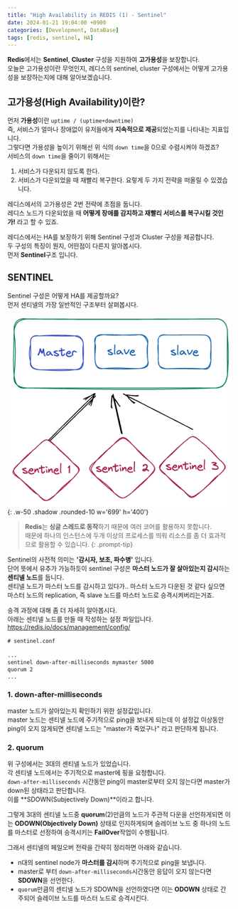 ```yaml
---
title: "High Availability in REDIS (1) - Sentinel"
date: 2024-01-21 19:04:00 +0900
categories: [Development, DataBase]
tags: [redis, sentinel, HA]
---
```

**Redis**에서는 **Sentinel**, **Cluster** 구성을 지원하여 **고가용성**을 보장합니다.  
오늘은 고가용성이란 무엇인지, 레디스의 sentinel, cluster 구성에서는 어떻게 고가용성을 보장하는지에 대해 알아보겠습니다.

## 고가용성(High Availability)이란?
먼저 **가용성**이란 `uptime / (uptime+downtime)`  
즉, 서비스가 얼마나 장애없이 유저들에게 **지속적으로 제공**되었는지를 나타내는 지표입니다.  
그렇다면 가용성을 높이기 위해선 위 식의 `down time`을 0으로 수렴시켜야 하겠죠?  
서비스의 `down time`을 줄이기 위해서는 
1. 서비스가 다운되지 않도록 한다.
2. 서비스가 다운되었을 때 재빨리 복구한다.
요렇게 두 가지 전략을 떠올릴 수 있겠습니다.  

레디스에서의 고가용성은 2번 전략에 초점을 둡니다.  
레디스 노드가 다운되었을 때 **어떻게 장애를 감지하고 재빨리 서비스를 복구시킬 것인가!** 라고 할 수 있죠.  

레디스에서는 HA를 보장하기 위해 Sentinel 구성과 Cluster 구성을 제공합니다.  
두 구성의 특징이 뭔지, 어떤점이 다른지 알아봅시다.  
먼저 **Sentinel**구조 입니다.

## SENTINEL
Sentinel 구성은 어떻게 HA를 제공할까요?  
먼저 센티넬의 가장 일반적인 구조부터 살펴봅시다.

![sentinel](/assets/img/posts/database/sentinel.png){: .w-50 .shadow .rounded-10 w='699' h='400'}

> **Redis**는 **싱글 스레드로 동작**하기 때문에 여러 코어를 활용하지 못합니다.  
때문에 하나의 인스턴스에 두개 이상의 프로세스를 띄워 리소스를 좀 더 효과적으로 활용할 수 있습니다. 
{: .prompt-tip}

Sentinel의 사전적 의미는 **'감시자, 보초, 파수병'** 입니다.  
단어 뜻에서 유추가 가능하듯이 sentinel 구성은 **마스터 노드가 잘 살아있는지 감시**하는 **센티넬 노드**를 둡니다.  
센티넬 노드가 마스터 노드를 감시하고 있다가.. 마스터 노드가 다운된 것 같다 싶으면 마스터 노드의 replication, 즉 slave 노드를 마스터 노드로 승격시켜버리는거죠. 

승격 과정에 대해 좀 더 자세히 알아봅시다.  
아래는 센티넬 노드를 만들 때 작성하는 설정 파일입니다.  
<https://redis.io/docs/management/config/>

```
# sentinel.conf

...
sentinel down-after-milliseconds mymaster 5000
quorum 2
...
```

### 1. down-after-milliseconds  
master 노드가 살아있는지 확인하기 위한 설정값입니다.  
master 노드는 센티넬 노드에 주기적으로 ping을 보내게 되는데 이 설정값 이상동안 ping이 오지 않게되면 센티넬 노드는 "master가 죽었구나" 라고 판단하게 됩니다.

### 2. quorum  
위 구성에서는 3대의 센티넬 노드가 있었습니다.  
각 센티넬 노드에서는 주기적으로 master에 핑을 요청합니다.  
`down-after-milliseconds` 시간동안 ping이 master로부터 오지 않는다면 master가 down된 상태라고 판단합니다.  
이를 **SDOWN(Subjectively Down)**이라고 합니다.  

그렇게 3대의 센티넬 노드중 **quorum**(2)만큼의 노드가 주관적 다운을 선언하게되면 이는 **ODOWN(Objectively Down)** 상태로 인지하게되며 슬레이브 노드 중 하나의 노드를 마스터로 선정하여 승격시키는 **FailOver**작업이 수행됩니다.  

그래서 센티넬의 페일오버 전략을 간략히 정리하면 아래와 같습니다.  
- n대의 sentinel node가 **마스터를 감시**하며 주기적으로 ping을 보냅니다.
- master로 부터 `down-after-milliseconds`시간동안 응답이 오지 않는다면 **SDOWN**을 선언한다.
- `quorum`만큼의 센티넬 노드가 SDOWN을 선언하였다면 이는 **ODOWN** 상태로 간주되어 슬레이브 노드를 마스터 노드로 승격시킨다.



